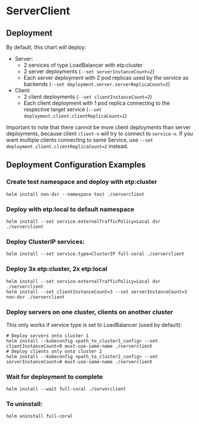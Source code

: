 # ServerClient

## Deployment
By default, this chart will deploy:
  * Server:
    * 2 services of type LoadBalancer with etp:cluster 
    * 2 server deployments (`--set serverInstanceCount=2`)
    * Each server deployment with 2 pod replicas used by the service as backends (`--set deployment.server.serverReplicaCount=2`)
  * Client:
    * 2 client deployments (`--set clientInstanceCount=2`)
    * Each client deployment with 1 pod replica connecting to the respective target service (`--set deployment.client.clientReplicaCount=1`)

Important to note that there cannot be more client deployments than server deployments, because client `client-n` will try to connect to `service-n`. If you want multiple clients connecting to same Service, use `--set deployment.client.clientReplicaCount=2` instead.

## Deployment Configuration Examples

### Create test namespace and deploy with etp:cluster
```
helm install non-dsr --namespace test ./serverclient
```

### Deploy with etp:local to default namespace
```
helm install --set service.externalTrafficPolicy=Local dsr ./serverclient
```

### Deploy ClusterIP services:
```
helm install --set service.type=ClusterIP full-coral ./serverclient
```

### Deploy 3x etp:cluster, 2x etp:local
```
helm install --set service.externalTrafficPolicy=Local dsr ./serverclient
helm install --set clientInstanceCount=3 --set serverInstanceCount=3 non-dsr ./serverclient
```

### Deploy servers on one cluster, clients on another cluster
This only works if service type is set to LoadBalancer (used by default):
```
# Deploy servers onto cluster 1
helm install --kubeconfig <path_to_cluster1_config> --set clientInstanceCount=0 must-use-same-name ./serverclient
# Deploy clients only onto cluster 2
helm install --kubeconfig <path_to_cluster2_config> --set serverInstanceCount=0 must-use-same-name ./serverclient
```

### Wait for deployment to complete
`helm install --wait full-coral ./serverclient`

### To uninstall:
`helm uninstall full-coral`


